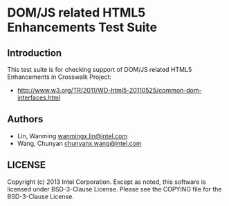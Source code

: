 # DOM/JS related HTML5 Enhancements Test Suite

## Introduction

This test suite is for checking support of DOM/JS related HTML5 Enhancements
in Crosswalk Project:
* http://www.w3.org/TR/2011/WD-html5-20110525/common-dom-interfaces.html

## Authors

* Lin, Wanming <wanmingx.lin@intel.com>
* Wang, Chunyan <chunyanx.wang@intel.com>

## LICENSE

Copyright (c) 2013 Intel Corporation.
Except as noted, this software is licensed under BSD-3-Clause License.
Please see the COPYING file for the BSD-3-Clause License.
